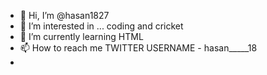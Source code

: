 - 👋 Hi, I’m @hasan1827
- 👀 I’m interested in ... coding and cricket
- 🌱 I’m currently learning HTML
- 📫 How to reach me TWITTER USERNAME - hasan_____18
- 

<!---
hasan1827/hasan1827 is a ✨ special ✨ repository because its `README.md` (this file) appears on your GitHub profile.
You can click the Preview link to take a look at your changes.
--->
